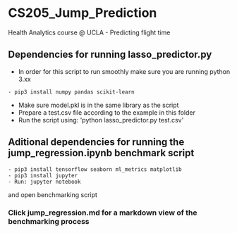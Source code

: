 # CS205_Jump_Prediction
Health Analytics course @ UCLA - Predicting flight time 

## Dependencies for running lasso_predictor.py
- In order for this script to run smoothly make sure you are running python 3.xx
```
- pip3 install numpy pandas scikit-learn
```
- Make sure model.pkl is in the same library as the script
- Prepare a test.csv file according to the example in this folder
- Run the script using: 'python lasso_predictor.py test.csv' 


## Aditional dependencies for running the jump_regression.ipynb benchmark script
```
- pip3 install tensorflow seaborn ml_metrics matplotlib
- pip3 install jupyter 
- Run: jupyter notebook
``` 
and open benchmarking script


### Click jump_regression.md for a markdown view of the benchmarking process
